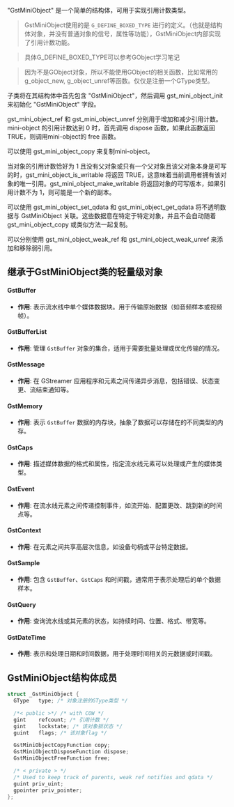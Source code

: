 "GstMiniObject" 是一个简单的结构体，可用于实现引用计数类型。

> GstMiniObject使用的是 `G_DEFINE_BOXED_TYPE` 进行的定义。（也就是结构体对象，并没有普通对象的信号，属性等功能），GstMiniObject内部实现了引用计数功能。

> 具体G_DEFINE_BOXED_TYPE可以参考GObject学习笔记

> 因为不是GObject对象，所以不能使用GObject的相关函数，比如常用的 g_object_new, g_object_unref等函数。仅仅是注册一个GType类型。

子类将在其结构体中首先包含 "GstMiniObject"，然后调用 gst_mini_object_init 来初始化 "GstMiniObject" 字段。

gst_mini_object_ref 和 gst_mini_object_unref 分别用于增加和减少引用计数。mini-object 的引用计数达到 0 时，首先调用 dispose 函数，如果此函数返回 TRUE，则调用mini-object的 free 函数。

可以使用 gst_mini_object_copy 来复制mini-object。

当对象的引用计数恰好为 1 且没有父对象或只有一个父对象且该父对象本身是可写的时，gst_mini_object_is_writable 将返回 TRUE，这意味着当前调用者拥有该对象的唯一引用。gst_mini_object_make_writable 将返回对象的可写版本，如果引用计数不为 1，则可能是一个新的副本。

可以使用 gst_mini_object_set_qdata 和 gst_mini_object_get_qdata 将不透明数据与 GstMiniObject 关联。这些数据意在特定于特定对象，并且不会自动随着 gst_mini_object_copy 或类似方法一起复制。

可以分别使用 gst_mini_object_weak_ref 和 gst_mini_object_weak_unref 来添加和移除弱引用。

## 继承于GstMiniObject类的轻量级对象

#### GstBuffer
- **作用**: 表示流水线中单个媒体数据块。用于传输原始数据（如音频样本或视频帧）。

#### GstBufferList
- **作用**: 管理 `GstBuffer` 对象的集合，适用于需要批量处理或优化传输的情况。

#### GstMessage
- **作用**: 在 GStreamer 应用程序和元素之间传递异步消息，包括错误、状态变更、流结束通知等。

#### GstMemory
- **作用**: 表示 `GstBuffer` 数据的内存块，抽象了数据可以存储在的不同类型的内存。

#### GstCaps
- **作用**: 描述媒体数据的格式和属性，指定流水线元素可以处理或产生的媒体类型。

#### GstEvent
- **作用**: 在流水线元素之间传递控制事件，如流开始、配置更改、跳到新的时间点等。

#### GstContext
- **作用**: 在元素之间共享高层次信息，如设备句柄或平台特定数据。

#### GstSample
- **作用**: 包含 `GstBuffer`、`GstCaps` 和时间戳，通常用于表示处理后的单个数据样本。

#### GstQuery
- **作用**: 查询流水线或其元素的状态，如持续时间、位置、格式、带宽等。

#### GstDateTime
- **作用**: 表示和处理日期和时间数据，用于处理时间相关的元数据或时间戳。


## GstMiniObject结构体成员

```c
struct _GstMiniObject {
  GType   type; /* 对象注册的GType类型 */

  /*< public >*/ /* with COW */
  gint    refcount; /* 引用计数 */
  gint    lockstate; /* 该对象锁状态 */
  guint   flags; /* 该对象flag */

  GstMiniObjectCopyFunction copy;
  GstMiniObjectDisposeFunction dispose;
  GstMiniObjectFreeFunction free;

  /* < private > */
  /* Used to keep track of parents, weak ref notifies and qdata */
  guint priv_uint;
  gpointer priv_pointer;
};
```